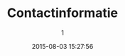---
index: 70
title: "Contactinformatie"
subtitle: ""
author: 1
date: "2015-08-03 15:27:56"
date_gmt: "2015-08-03 13:27:56"
excerpt: ""
content: "<div class=\"column\">[contact-form-7 id='27' title='Contactformulier']</div>\r\n<div class=\"column\">\r\nEzri Harmusial\r\n<i class=\"fa fa-user\"></i> Contactpersoon ArtKids Foundation/BuurTuin-West\r\n<i class=\"fa fa-phone-square\"></i> 06-285 86 335\r\n<i class=\"fa fa-envelope-o\"></i> <a href=\"mailto:Info@artKidsfoundation.org\">Info@artKidsfoundation.org</a>\r\n<i class=\"fa fa-wordpress\"></i> <a href=\"//www.artkidsfoundation.org/artkidsfarms/\">artkidsfoundation.org/artkidsfarms/</a>\r\n<i class=\"fa fa-facebook-square\"></i> <a href=\"http://www.facebook.com/buurtuinwest\">Facebook.com/buurtuinwest</a>\r\n<i class=\"fa fa-facebook-square\"></i> <a href=\"http://www.facebook.com/artkidsfoundation\">Facebook.com/artkidsfoundation</a>\r\n<i class=\"fa fa-twitter-square\"></i> <a href=\"http://www.twitter.com/artkids\">Twitter.com/ArtKids</a>\r\n</div>"
status: "publish"
comment_status: "open"
name: "contactinformatie"
modified: "2015-08-18 18:10:52"
modified_gmt: "2015-08-18 16:10:52"
content_filtered: ""
parent: 5
guid: "//www.artkidsfoundation.org/?page_id=70"
type: "page"
comment_count: 0
categories: []
tags: []
---